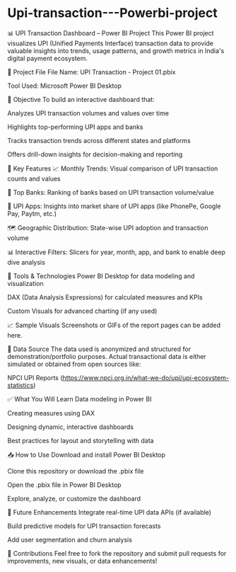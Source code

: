 # Upi-transaction---Powerbi-project
📊 UPI Transaction Dashboard – Power BI Project
This Power BI project visualizes UPI (Unified Payments Interface) transaction data to provide valuable insights into trends, usage patterns, and growth metrics in India's digital payment ecosystem.

📁 Project File
File Name: UPI Transaction - Project 01.pbix

Tool Used: Microsoft Power BI Desktop

🚀 Objective
To build an interactive dashboard that:

Analyzes UPI transaction volumes and values over time

Highlights top-performing UPI apps and banks

Tracks transaction trends across different states and platforms

Offers drill-down insights for decision-making and reporting

📌 Key Features
📈 Monthly Trends: Visual comparison of UPI transaction counts and values

🏦 Top Banks: Ranking of banks based on UPI transaction volume/value

📱 UPI Apps: Insights into market share of UPI apps (like PhonePe, Google Pay, Paytm, etc.)

🗺️ Geographic Distribution: State-wise UPI adoption and transaction volume

📊 Interactive Filters: Slicers for year, month, app, and bank to enable deep dive analysis

🧰 Tools & Technologies
Power BI Desktop for data modeling and visualization

DAX (Data Analysis Expressions) for calculated measures and KPIs

Custom Visuals for advanced charting (if any used)

📈 Sample Visuals
Screenshots or GIFs of the report pages can be added here.

📂 Data Source
The data used is anonymized and structured for demonstration/portfolio purposes. Actual transactional data is either simulated or obtained from open sources like:

NPCI UPI Reports (https://www.npci.org.in/what-we-do/upi/upi-ecosystem-statistics)

✅ What You Will Learn
Data modeling in Power BI

Creating measures using DAX

Designing dynamic, interactive dashboards

Best practices for layout and storytelling with data

📥 How to Use
Download and install Power BI Desktop

Clone this repository or download the .pbix file

Open the .pbix file in Power BI Desktop

Explore, analyze, or customize the dashboard

📌 Future Enhancements
Integrate real-time UPI data APIs (if available)

Build predictive models for UPI transaction forecasts

Add user segmentation and churn analysis

🤝 Contributions
Feel free to fork the repository and submit pull requests for improvements, new visuals, or data enhancements!

